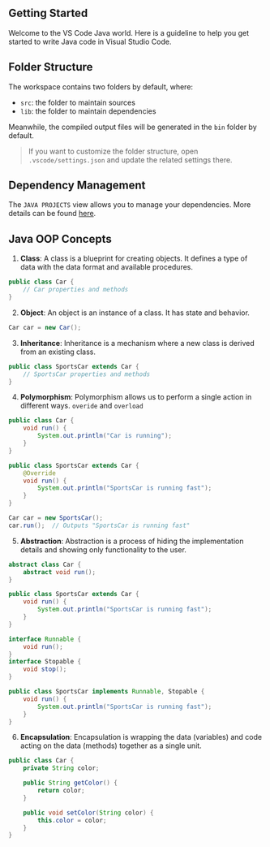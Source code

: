 ## Getting Started

Welcome to the VS Code Java world. Here is a guideline to help you get started to write Java code in Visual Studio Code.

## Folder Structure

The workspace contains two folders by default, where:

- `src`: the folder to maintain sources
- `lib`: the folder to maintain dependencies

Meanwhile, the compiled output files will be generated in the `bin` folder by default.

> If you want to customize the folder structure, open `.vscode/settings.json` and update the related settings there.

## Dependency Management

The `JAVA PROJECTS` view allows you to manage your dependencies. More details can be found [here](https://github.com/microsoft/vscode-java-dependency#manage-dependencies).

## Java OOP Concepts

1. **Class**: A class is a blueprint for creating objects. It defines a type of data with the data format and available procedures.

```java
public class Car {
    // Car properties and methods
}
```

2. **Object**: An object is an instance of a class. It has state and behavior.

```java
Car car = new Car();
```

3. **Inheritance**: Inheritance is a mechanism where a new class is derived from an existing class.
```java
public class SportsCar extends Car {
    // SportsCar properties and methods
}
```

4. **Polymorphism**: Polymorphism allows us to perform a single action in different ways. `overide` and `overload`
```java
public class Car {
    void run() {
        System.out.println("Car is running");
    }
}

public class SportsCar extends Car {
    @Override
    void run() {
        System.out.println("SportsCar is running fast");
    }
}

Car car = new SportsCar();
car.run();  // Outputs "SportsCar is running fast"
```

5. **Abstraction**: Abstraction is a process of hiding the implementation details and showing only functionality to the user.
```java
abstract class Car {
    abstract void run();
}

public class SportsCar extends Car {
    void run() {
        System.out.println("SportsCar is running fast");
    }
}
```
```java
interface Runnable {
    void run();
}
interface Stopable {
    void stop();
}

public class SportsCar implements Runnable, Stopable {
    void run() {
        System.out.println("SportsCar is running fast");
    }
}
```
6. **Encapsulation**: Encapsulation is wrapping the data (variables) and code acting on the data (methods) together as a single unit.
```java
public class Car {
    private String color;

    public String getColor() {
        return color;
    }

    public void setColor(String color) {
        this.color = color;
    }
}
```
